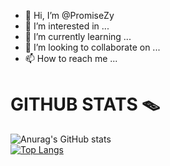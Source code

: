 - 👋 Hi, I’m @PromiseZy
- 👀 I’m interested in ...
- 🌱 I’m currently learning ...
- 💞️ I’m looking to collaborate on ...
- 📫 How to reach me ...

# GITHUB STATS 🪤
![Anurag's GitHub stats](https://github-readme-stats.vercel.app/api?username=promiseZy&show_icons=true&theme=tokyonight)
<br>
[![Top Langs](https://github-readme-stats.vercel.app/api/top-langs/?username=promiseZy&layout=compact)](https://github.com/anuraghazra/github-readme-stats)
